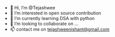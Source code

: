 - 👋 Hi, I’m @Tejashwee
- 👀 I’m interested in open source contribution
- 🌱 I’m currently learning DSA with python
- 💞️ I’m looking to collaborate on ...
- 📫 contact me on tejashweenishant@gmail.com

<!---
TejashweeN/TejashweeN is a ✨ special ✨ repository because its `README.md` (this file) appears on your GitHub profile.
You can click the Preview link to take a look at your changes.
--->
